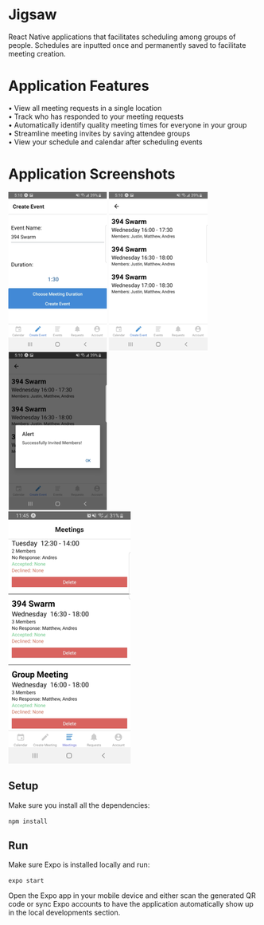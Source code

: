 # Jigsaw
React Native applications that facilitates scheduling among groups of people. Schedules are inputted once and permanently saved to facilitate meeting creation.

# Application Features
• View all meeting requests in a single location <br>
• Track who has responded to your meeting requests<br>
• Automatically identify quality meeting times for everyone in your group <br>
• Streamline meeting invites by saving attendee groups<br>
• View your schedule and calendar after scheduling events<br>

# Application Screenshots
![Creating Event](/jigsaw/assets/images/img1.png?raw=true)
![Viewing Optimal Times](/jigsaw/assets/images/img2.png?raw=true)
![Creation Successful](/jigsaw/assets/images/img3.png?raw=true)
<br>
![Event Requests](/jigsaw/assets/images/img4.png?raw=true)
## Setup
Make sure you install all the dependencies:

``npm install``

## Run

Make sure Expo is installed locally and run:

``expo start``

Open the Expo app in your mobile device and either scan the generated QR code or sync Expo accounts to have the application automatically show up in the local developments section.
